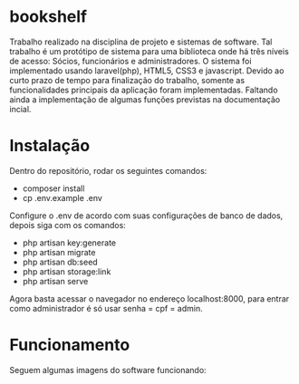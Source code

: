 # bookshelf
Trabalho realizado na disciplina de projeto e sistemas de software.
Tal trabalho é um protótipo de sistema para uma biblioteca onde há três níveis de acesso: Sócios, funcionários e administradores. O sistema foi implementado usando laravel(php), HTML5, CSS3 e javascript. Devido ao curto prazo de tempo para finalização do trabalho, somente as funcionalidades principais da aplicação foram implementadas. Faltando ainda a implementação de algumas funções previstas na documentação incial.

# Instalação

Dentro do repositório, rodar os seguintes comandos:

<ul>
  <li>composer install</li>
  <li>cp .env.example .env</li>
</ul>

Configure o .env de acordo com suas configurações de banco de dados, depois siga com os comandos:

<ul>
  <li>php artisan key:generate</li>
  <li>php artisan migrate</li>
  <li>php artisan db:seed</li>
  <li>php artisan storage:link</li>
  <li>php artisan serve</li>
</ul>

Agora basta acessar o navegador no endereço localhost:8000, para entrar como administrador é só usar senha = cpf = admin.

# Funcionamento

Seguem algumas imagens do software funcionando:


